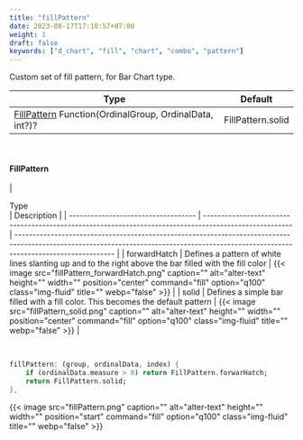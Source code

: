 ```yaml
---
title: "fillPattern"
date: 2023-08-17T17:10:57+07:00
weight: 1
draft: false
keywords: ["d_chart", "fill", "chart", "combo", "pattern"]
---
```


Custom set of fill pattern, for Bar Chart type.

| Type                                                                   | Default           |
| ---------------------------------------------------------------------- | ----------------- |
| [FillPattern](#fillpattern) Function(OrdinalGroup, OrdinalData, int?)? | FillPattern.solid |

<br>

#### FillPattern

| <div style="width:120px">Type</div> | Description                                                                                            |
| ----------------------------------- | ------------------------------------------------------------------------------------------------------ | --------------------------------------------------------------------------------------------------------------------------------------------------------------------------------------- |
| forwardHatch                        | Defines a pattern of white lines slanting up and to the right above the bar filled with the fill color | {{< image src="fillPattern_forwardHatch.png" caption="" alt="alter-text" height="" width="" position="center" command="fill" option="q100" class="img-fluid" title=""  webp="false" >}} |
| solid                               | Defines a simple bar filled with a fill color. This becomes the default pattern                        | {{< image src="fillPattern_solid.png" caption="" alt="alter-text" height="" width="" position="center" command="fill" option="q100" class="img-fluid" title=""  webp="false" >}}        |

<br>

```dart
fillPattern: (group, ordinalData, index) {
    if (ordinalData.measure > 8) return FillPattern.forwarHatch;
    return FillPattern.solid;
},
```

{{< image src="fillPattern.png" caption="" alt="alter-text" height="" width="" position="start" command="fill" option="q100" class="img-fluid" title=""  webp="false" >}}

<br>
